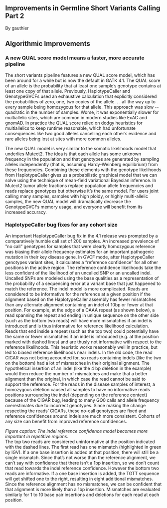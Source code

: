 ## Improvements in Germline Short Variants Calling Part 2

By gauthier

<h2>Algorithmic Improvements</h2>

<h3>A new QUAL score model means a faster, more accurate pipeline</h3>

<p>The short variants pipeline features a new QUAL score model, which has been around for a while but is now the default in GATK 4.1.  The QUAL score of an allele is the probability that at least one sample’s genotype contains at least one copy of that allele.  Previously, HaplotypeCaller and GenotypeGVCFs used an exhaustive calculation that explicitly considered the probabilities of zero, one, two copies of the allele. . . all the way up to every sample being homozygous for that allele.  This approach was slow -- quadratic in the number of samples.  Worse, it was exponentially slower for multiallelic sites, which are common in modern studies like ExAC and gnomAD.  In practice the QUAL score relied on dodgy heuristics for multiallelics to keep runtime reasonable, which had unfortunate consequences like two good alleles cancelling each other’s evidence and rare alleles being lost at sites with more common alleles.</p>

<p>The new QUAL model is very similar to the somatic likelihoods model that underlies Mutect2.  The idea is that each allele has some unknown frequency in the population and that genotypes are generated by sampling alleles independently (that is, assuming Hardy-Weinberg equilibrium) from these frequencies.  Combining these elements with the genotype likelihoods from HaplotypeCaller gives us a probabilistic graphical model that we can solve using the technique of mean-field variational Bayesian inference.  In Mutect2 tumor allele fractions replace population allele frequencies and reads replace genotypes but otherwise it’s the same model.  For users joint calling many samples, samples with high ploidy, or highly multi-allelic samples, the new QUAL model will dramatically decrease the GenotypeGVCFs memory usage, and everyone will benefit from its increased accuracy.</p>

<h3>HaplotypeCaller bug fixes for any cohort size</h3>

<p>An important HaplotypeCaller bug fix in the 4.1 release was prompted by a comparatively humble call set of 200 samples.  An increased prevalence of ”no call” genotypes for samples that were clearly homozygous reference was biasing their allele frequency estimates for an important pathogenic mutation in their key disease gene.  In GVCF mode, after HaplotypeCaller genotypes variant sites, it calculates a “reference confidence” for all other positions in the active region.  The reference confidence likelihoods take the less confident of the likelihood of an uncalled SNP or an uncalled indel.  Uncalled SNPs are modeled using the base qualities as a representation of the probability of a sequencing error at a variant base that just happened to match the reference.  The indel model is more complicated. Reads are considered to be informative for the reference at a given position if the alignment based on the HaplotypeCaller assembly has fewer mismatches than any alternate alignment containing an indel of 10bp or fewer at that position.  For example, at the edge of a CAAA repeat (as shown below), a read spanning the repeat and ending in unique sequence on the other side (such as the bottom two reads) will have more mismatches if an indel is introduced and is thus informative for reference likelihood calculation.  Reads that end inside a repeat (such as the top two) could potentially have the same or fewer mismatches if an indel is introduced (e.g. at the position marked with dashed lines) and are thusly not informative with respect to the reference likelihoods.  This heuristic works reasonably well in practice, but led to biased reference likelihoods near indels. In the old code, the read CIGAR was not being accounted for, so reads containing indels (like the two on the bottom) had a lot of mismatches in their original alignment.  The hypothetical insertion of an indel (like the 4 bp deletion in the example) would then reduce the number of mismatches and make that a better alignment than the original, in which case the read cannot be said to support the reference. For the reads in the disease samples of interest, a homozygous deletion caused all samples to have no informative reads positions surrounding the indel (depending on the reference context) because of the CIGAR bug, leading to many GQ0 calls and allele frequency overestimates due to incorrect genotypes. Since making the change respecting the reads’ CIGARs, these no-call genotypes are fixed and reference confidences around indels are much more consistent. Cohorts of any size can benefit from improved reference confidences.<br><img src="https://us.v-cdn.net/5019796/uploads/editor/3v/jc4aww50yzrv.png" alt="" title="" class="embedImage-img importedEmbed-img"></img></p>

<p><em>Figure caption: The indel reference confidence model becomes more important in repetitive regions.</em> <br>
The top two reads are considered uninformative at the position indicated with the dashed lines.  The first read has one mismatch (highlighted in green by IGV).  If a one base insertion is added at that position, there will still be a single mismatch.  Since that’s not worse than the reference alignment, we can’t say with confidence that there isn’t a 1bp insertion, so we don’t count that read towards the indel reference confidence.  However the bottom two reads are informative.  If a one base insertion is added, the TGTT sequence will get shifted one to the right, resulting in eight additional mismatches.  Since the reference alignment has no mismatches, we can be confident that that alignment is more likely than a 1bp insertion.  Mismatches are evaluated similarly for 1 to 10 base pair insertions and deletions for each read at each position.</p>
